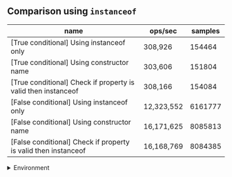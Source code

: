 ## Comparison using `instanceof`

|name|ops/sec|samples|
|-|-|-|
|[True conditional] Using instanceof only|308,926|154464|
|[True conditional] Using constructor name|303,606|151804|
|[True conditional] Check if property is valid then instanceof |308,166|154084|
|[False conditional] Using instanceof only|12,323,552|6161777|
|[False conditional] Using constructor name|16,171,625|8085813|
|[False conditional] Check if property is valid then instanceof |16,168,769|8084385|


<details>
<summary>Environment</summary>

* __Machine:__ linux x64 | 4 vCPUs | 15.2GB Mem
* __Run:__ Mon May 13 2024 15:46:18 GMT+0000 (Coordinated Universal Time)
</details>

<!--
{"environment":{"platform":"linux","arch":"x64","cpus":4,"totalMemory":15.245216369628906},"benchmarks":[{"name":"[True conditional] Using instanceof only","opsSec":308926.48346798547,"samples":154464},{"name":"[True conditional] Using constructor name","opsSec":303606.8303949438,"samples":151804},{"name":"[True conditional] Check if property is valid then instanceof ","opsSec":308166.95830365777,"samples":154084},{"name":"[False conditional] Using instanceof only","opsSec":12323552.442773154,"samples":6161777},{"name":"[False conditional] Using constructor name","opsSec":16171625.637572095,"samples":8085813},{"name":"[False conditional] Check if property is valid then instanceof ","opsSec":16168769.722444674,"samples":8084385}]}-->
